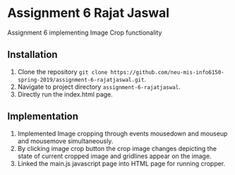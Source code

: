 # Assignment 6 Rajat Jaswal

Assignment 6 implementing Image Crop functionality

## Installation
1. Clone the repository `git clone https://github.com/neu-mis-info6150-spring-2019/assignment-6-rajatjaswal.git`.
2. Navigate to project directory `assignment-6-rajatjaswal`.
3. Directly run the index.html page.

##  Implementation
1. Implemented Image cropping through events mousedown and mouseup and mousemove simultaneously.
2. By clicking image crop button the crop image changes depicting the state of current cropped image and gridlines appear on the image.
3. Linked the main.js javascript page into HTML page for running cropper.

